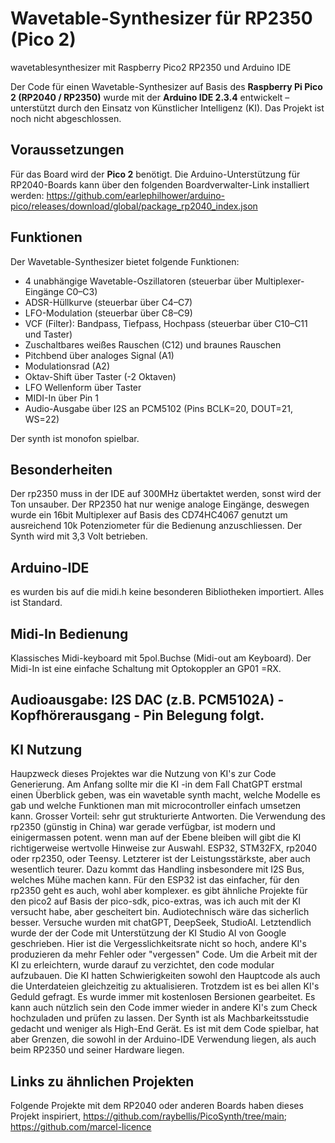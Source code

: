 # Wavetable-Synthesizer für RP2350 (Pico 2)
wavetablesynthesizer mit Raspberry Pico2 RP2350 und Arduino IDE

Der Code für einen Wavetable-Synthesizer auf Basis des **Raspberry Pi Pico 2 (RP2040 / RP2350)** wurde mit der **Arduino IDE 2.3.4** entwickelt – unterstützt durch den Einsatz von Künstlicher Intelligenz (KI). Das Projekt ist noch nicht abgeschlossen.

## Voraussetzungen

Für das Board wird der **Pico 2** benötigt. Die Arduino-Unterstützung für RP2040-Boards kann über den folgenden Boardverwalter-Link installiert werden:
https://github.com/earlephilhower/arduino-pico/releases/download/global/package_rp2040_index.json
## Funktionen

Der Wavetable-Synthesizer bietet folgende Funktionen:

- 4 unabhängige Wavetable-Oszillatoren (steuerbar über Multiplexer-Eingänge C0–C3)
- ADSR-Hüllkurve (steuerbar über C4–C7)
- LFO-Modulation (steuerbar über C8–C9)
- VCF (Filter): Bandpass, Tiefpass, Hochpass (steuerbar über C10–C11 und Taster)
- Zuschaltbares weißes Rauschen (C12) und braunes Rauschen
- Pitchbend über analoges Signal (A1)
- Modulationsrad (A2)
- Oktav-Shift über Taster (-2 Oktaven)
- LFO Wellenform über Taster
- MIDI-In über Pin 1
- Audio-Ausgabe über I2S an PCM5102 (Pins BCLK=20, DOUT=21, WS=22)

Der synth ist monofon spielbar.

## Besonderheiten
Der rp2350 muss in der IDE auf 300MHz übertaktet werden, sonst wird der Ton unsauber. Der RP2350 hat nur wenige analoge Eingänge, deswegen wurde ein 16bit Multiplexer auf Basis des CD74HC4067 genutzt um ausreichend 10k Potenziometer für die Bedienung anzuschliessen. Der Synth wird mit 3,3 Volt betrieben.

## Arduino-IDE
es wurden bis auf die midi.h keine besonderen Bibliotheken importiert. Alles ist Standard.

## Midi-In Bedienung
Klassisches Midi-keyboard mit 5pol.Buchse (Midi-out am Keyboard). Der Midi-In ist eine einfache Schaltung mit Optokoppler an GP01 =RX.

## Audioausgabe: I2S DAC (z.B. PCM5102A) - Kopfhörerausgang - Pin Belegung folgt.

## KI Nutzung
Haupzweck dieses Projektes war die Nutzung von KI's zur Code Generierung. Am Anfang sollte mir die KI -in dem Fall ChatGPT erstmal einen Überblick geben, was ein wavetable synth macht, welche Modelle es gab und welche Funktionen man mit microcontroller einfach umsetzen kann. Grosser Vorteil: sehr gut strukturierte Antworten. Die Verwendung des rp2350 (günstig in China) war gerade verfügbar, ist modern und einigermassen potent. wenn man auf der Ebene bleiben will gibt die KI richtigerweise wertvolle Hinweise zur Auswahl. ESP32, STM32FX, rp2040 oder rp2350, oder Teensy. Letzterer ist der Leistungsstärkste, aber auch wesentlich teurer. Dazu kommt das Handling insbesondere mit I2S Bus, welches Mühe machen kann. Für den ESP32 ist das einfacher, für den rp2350 geht es auch, wohl aber komplexer. es gibt ähnliche Projekte für den pico2 auf Basis der pico-sdk, pico-extras, was ich auch mit der KI versucht habe, aber gescheitert bin. Audiotechnisch wäre das sicherlich besser. Versuche wurden mit chatGPT, DeepSeek, StudioAI. Letztendlich wurde der der Code mit Unterstützung der KI Studio AI von Google geschrieben. Hier ist die Vergesslichkeitsrate nicht so hoch, andere KI's produzieren da mehr Fehler oder "vergessen" Code. Um die Arbeit mit der KI zu erleichtern, wurde darauf zu verzichtet, den code modular aufzubauen. Die KI hatten Schwierigkeiten sowohl den Hauptcode als auch die Unterdateien gleichzeitig zu aktualisieren. Trotzdem ist es bei allen KI's Geduld gefragt. Es wurde immer mit kostenlosen Bersionen gearbeitet. Es kann auch nützlich sein den Code immer wieder in andere KI's zum Check hochzuladen und prüfen zu lassen. Der Synth ist als Machbarkeitsstudie gedacht und weniger als High-End Gerät. Es ist mit dem Code spielbar, hat aber Grenzen, die sowohl in der Arduino-IDE Verwendung liegen, als auch beim RP2350 und seiner Hardware liegen.

## Links zu ähnlichen Projekten
Folgende Projekte mit dem RP2040 oder anderen Boards haben dieses Projekt inspiriert, https://github.com/raybellis/PicoSynth/tree/main; 
https://github.com/marcel-licence

